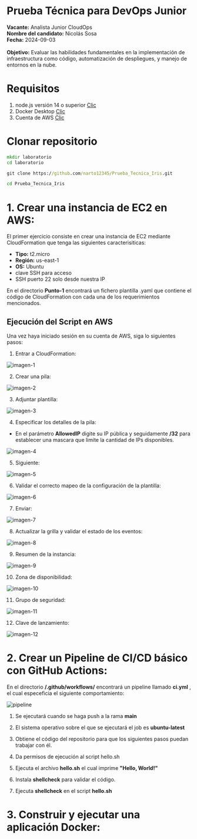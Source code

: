 # Prueba Técnica para DevOps Junior

<b>Vacante:</b> Analista Junior CloudOps
<br>
<b>Nombre del candidato:</b> Nicolás Sosa
<br>
<b>Fecha:</b> 2024-09-03
<br>
<br>
<b>Objetivo:</b> Evaluar las habilidades fundamentales en la implementación de infraestructura
como código, automatización de despliegues, y manejo de entornos en la nube.

# Requisitos

1. node.js versión 14 o superior <a href="https://nodejs.org/en">Clic</a>
2. Docker Desktop <a href="https://www.docker.com/products/docker-desktop/">Clic</a>
3. Cuenta de AWS <a href="https://aws.amazon.com/es/free/?gclid=CjwKCAjw59q2BhBOEiwAKc0ijYe6t0Ac-9NNsK7XOIIqHgjcMF_3HByJuyhmhbwj2cUgjBdEhfbQzxoCGyIQAvD_BwE&trk=8fa18207-f2c2-4587-81a1-f2a3648571b3&sc_channel=ps&ef_id=CjwKCAjw59q2BhBOEiwAKc0ijYe6t0Ac-9NNsK7XOIIqHgjcMF_3HByJuyhmhbwj2cUgjBdEhfbQzxoCGyIQAvD_BwE:G:s&s_kwcid=AL!4422!3!647999789205!e!!g!!aws!19685287144!146461596896&all-free-tier.sort-by=item.additionalFields.SortRank&all-free-tier.sort-order=asc&awsf.Free%20Tier%20Types=*all&awsf.Free%20Tier%20Categories=*all">Clic</a>

# Clonar repositorio

```cmd
mkdir laboratorio
cd laboratorio

git clone https://github.com/narto12345/Prueba_Tecnica_Iris.git

cd Prueba_Tecnica_Iris
```

# 1. Crear una instancia de EC2 en AWS:

El primer ejercicio consiste en crear una instancia de EC2 mediante CloudFormation que tenga las siguientes caracterisiticas:

- **Tipo:** t2.micro
- **Región:** us-east-1
- **OS:** Ubuntu
- clave SSH para acceso
- SSH puerto 22 solo desde nuestra IP

En el directorio **Punto-1** encontrará un fichero plantilla .yaml que contiene el código de CloudFormation con cada una de los requerimientos mencionados.

## Ejecución del Script en AWS

Una vez haya iniciado sesión en su cuenta de AWS, siga lo siguientes pasos:

1. Entrar a CloudFormation:

![imagen-1](images/1.png)

2. Crear una pila:

![imagen-2](images/2.png)

3. Adjuntar plantilla:

![imagen-3](images/3.png)

4. Especificar los detalles de la pila:

- En el parámetro **AllowedIP** digite su IP pública y seguidamente **/32** para establecer una mascara que limite la cantidad de IPs disponibles.

![imagen-4](images/4.png)

5. Siguiente:

![imagen-5](images/5.png)

6. Validar el correcto mapeo de la configuración de la plantilla:

![imagen-6](images/6.png)

7. Enviar:

![imagen-7](images/7.png)

8. Actualizar la grilla y validar el estado de los eventos:

![imagen-8](images/8.png)

9. Resumen de la instancia:

![imagen-9](images/9.png)

10. Zona de disponibilidad:

![imagen-10](images/10.png)

11. Grupo de seguridad:

![imagen-11](images/11.png)

12. Clave de lanzamiento:

![imagen-12](images/12.png)

# 2. Crear un Pipeline de CI/CD básico con GitHub Actions:

En el directorio **/.github/workflows/** encontrará un pipeline llamado **ci.yml** , el cual especeficia el siguiente comportamiento:

![pipeline](images/pipeline.png)

1. Se ejecutará cuando se haga push a la rama **main**

2. El sistema operativo sobre el que se ejecutará el job es **ubuntu-latest**

3. Obtiene el código del repositorio para que los siguientes pasos puedan trabajar con él.

4. Da permisos de ejecución al script hello.sh

5. Ejecuta el archivo **hello.sh** el cual imprime **"Hello, World!"**

6. Instala **shellcheck** para validar el código.

7. Ejecuta **shellcheck** en el script **hello.sh**

# 3. Construir y ejecutar una aplicación Docker:
